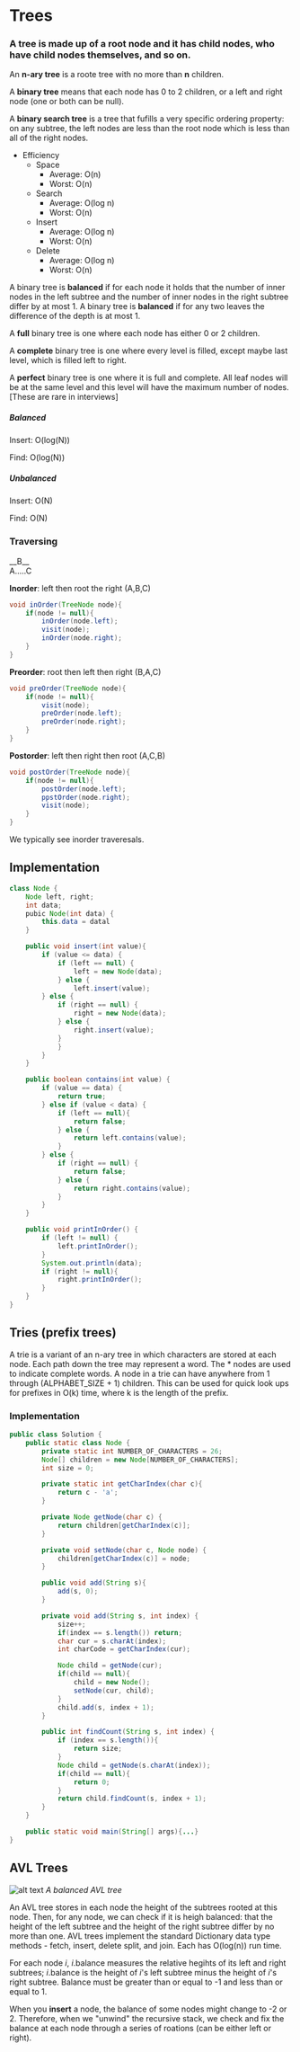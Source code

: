 # Trees

### A tree is made up of a root node and it has child nodes, who have child nodes themselves, and so on.

An **__n-ary tree__** is a roote tree with no more than **__n__** children.

A **__binary tree__** means that each node has 0 to 2 children, or a left and right node (one or both can be null).

A **__binary search tree__** is a tree that fufills a very specific ordering property: on any subtree, the left nodes are less than the root node which is less than all of the right nodes.

- Efficiency
    - Space
        - Average: O(n)
        - Worst: O(n)
    - Search
        - Average: O(log n)
        - Worst: O(n)
    - Insert
        - Average: O(log n)
        - Worst: O(n)
    - Delete
        - Average: O(log n)
        - Worst: O(n)


A binary tree is **balanced** if for each node it holds that the number of inner nodes in the left subtree and the number of inner nodes in the right subtree differ by at most 1. A binary tree is **balanced** if for any two leaves the difference of the depth is at most 1.

A **__full__** binary tree is one where each node has either 0 or 2 children.

A **__complete__** binary tree is one where every level is filled, except maybe last level, which is filled left to right.

A **__perfect__** binary tree is one where it is full and complete. All leaf nodes will be at the same level and this level will have the maximum number of nodes. [These are rare in interviews]

##### Balanced
Insert: O(log(N))

Find: O(log(N))

##### Unbalanced
Insert: O(N)

Find: O(N)


### Traversing
\_\_B\_\_  
A\.\.\.\.\.C

**Inorder**: left then root the right (A,B,C)
```java
void inOrder(TreeNode node){
	if(node != null){
		inOrder(node.left);
		visit(node);
		inOrder(node.right);
	}
}
```

**Preorder**: root then left then right (B,A,C)
```java
void preOrder(TreeNode node){
	if(node != null){
		visit(node);
		preOrder(node.left);
		preOrder(node.right);
	}
}
```

**Postorder**: left then right then root (A,C,B)
```java
void postOrder(TreeNode node){
	if(node != null){
		postOrder(node.left);
		ppstOrder(node.right);
		visit(node);
	}
}
```


We typically see inorder traveresals.


## Implementation

```java
class Node {
	Node left, right;
	int data;
	pubic Node(int data) {
		this.data = datal
	}

	public void insert(int value){
		if (value <= data) {
			if (left == null) {
				left = new Node(data);
			} else {
				left.insert(value);
		} else {
			if (right == null) {
				right = new Node(data);
			} else {
				right.insert(value);
			}
			}
		}
	}

	public boolean contains(int value) {
		if (value == data) {
			return true;
		} else if (value < data) {
			if (left == null){
				return false;
			} else {
				return left.contains(value);
			}
		} else {
			if (right == null) {
				return false;
			} else {
				return right.contains(value);
			}
		}
	}

	public void printInOrder() {
		if (left != null) {
			left.printInOrder();
		}
		System.out.println(data);
		if (right != null){
			right.printInOrder();
		}
	}
}
```

## Tries (prefix trees)
A trie is a variant of an n-ary tree in which characters are stored at each node. Each path down the tree may represent a word. The * nodes are used to indicate complete words. A node in a trie can have anywhere from 1 through (ALPHABET_SIZE + 1) children.  This can be used for quick look ups for prefixes in O(k) time, where k is the length of the prefix.

### Implementation
```java
public class Solution {
	public static class Node {
		private static int NUMBER_OF_CHARACTERS = 26;
		Node[] children = new Node[NUMBER_OF_CHARACTERS];
		int size = 0;

		private static int getCharIndex(char c){
			return c - 'a';
		}

		private Node getNode(char c) {
			return children[getCharIndex(c)];
		}

		private void setNode(char c, Node node) {
			children[getCharIndex(c)] = node;
		}

		public void add(String s){
			add(s, 0);
		}

		private void add(String s, int index) {
			size++;
			if(index == s.length()) return;
			char cur = s.charAt(index);
			int charCode = getCharIndex(cur);

			Node child = getNode(cur);
			if(child == null){
				child = new Node();
				setNode(cur, child);
			}
			child.add(s, index + 1);
		}

		public int findCount(String s, int index) {
			if (index == s.length()){
				return size;
			}
			Node child = getNode(s.charAt(index));
			if(child == null){
				return 0;
			}
			return child.findCount(s, index + 1);
		}
	}

	public static void main(String[] args){...}
}
```

## AVL Trees

![alt text](https://upload.wikimedia.org/wikipedia/commons/thumb/a/ad/AVL-tree-wBalance_K.svg/320px-AVL-tree-wBalance_K.svg.png "AVL Tree Example")
_A balanced AVL tree_

An AVL tree stores in each node the height of the subtrees rooted at this node. Then, for any node, we can check if it is heigh balanced: that the height of the left subtree and the height of the right subtree differ by no more than one. AVL trees implement the standard Dictionary data type methods - fetch, insert, delete split, and join. Each has O(log(n)) run time.

For each node _i_, _i_.balance measures the relative hegihts of its left and right subtrees; _i_.balance is the height of _i_'s left subtree minus the height of _i_'s right subtree. Balance must be greater than or equal to -1 and less than or equal to 1.

When you **insert** a node, the balance of some nodes might change to -2 or 2. Therefore, when we "unwind" the recursive stack, we check and fix the balance at each node through a series of roations (can be either left or right).










